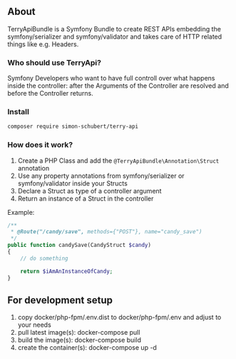 ## About
TerryApiBundle is a Symfony Bundle to create REST APIs embedding the symfony/serializer and symfony/validator and takes care of HTTP related things like e.g. Headers.

### Who should use TerryApi?
Symfony Developers who want to have full controll over what happens inside the controller: after the Arguments of the Controller are resolved and before the Controller returns.

### Install
```sh
composer require simon-schubert/terry-api
```

### How does it work?
1. Create a PHP Class and add the `@TerryApiBundle\Annotation\Struct` annotation
1. Use any property annotations from symfony/serializer or symfony/validator inside your Structs
1. Declare a Struct as type of a controller argument 
1. Return an instance of a Struct in the controller

Example:
```php
/**
 * @Route("/candy/save", methods={"POST"}, name="candy_save")
 */
public function candySave(CandyStruct $candy)
{
    // do something

    return $iAmAnInstanceOfCandy;
}
```

## For development setup
1. copy docker/php-fpm/.env.dist to docker/php-fpm/.env and adjust to your needs
1. pull latest image(s): docker-compose pull
1. build the image(s): docker-compose build
1. create the container(s): docker-compose up -d